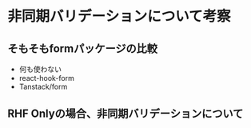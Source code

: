 # 非同期バリデーションについて考察


## そもそもformパッケージの比較
- 何も使わない
- react-hook-form
- Tanstack/form

## RHF Onlyの場合、非同期バリデーションについて
